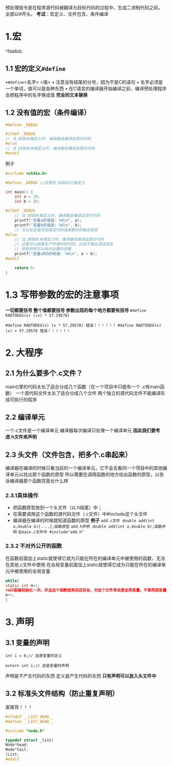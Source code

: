 预处理指令是在程序源代码被翻译为目标代码的过程中，生成二进制代码之前。
全部以#开头。
**考试**：宏定义、文件包含、条件编译

# 1.宏

^fda6dc

## 1.1 宏的定义`#define`
•` #define `<名字> <值>
• 注意没有结尾的分号，因为不是C的语句
• 名字必须是一个单词，值可以是各种东西
• 在C语言的编译器开始编译之前，编译预处理程序
会把程序中的名字换成值   **完全的文本替换**
## 1.2 没有值的宏（条件编译）
```c
#define _DEBUG

#ifdef _DEBUG 
// 当_DEBUG被定义时，编译器会编译这部分代码
#else
// 当_DEBUG未被定义时，编译器会编译这部分代码
#endif
```

例子
```c
#include <stdio.h>

#define _DEBUG //这里的_DEBUG已被定义

int main() {
    int a = 10;
    int b = 20;

#ifdef _DEBUG
    // 当_DEBUG被定义时，编译器会编译这部分代码
    printf("变量a的值是: %d\n", a);
    printf("变量b的值是: %d\n", b);
    // 可以在这里添加调试代码或者额外的输出信息
#else
    // 当_DEBUG未被定义时，编译器会编译这部分代码
    // 这里可以放置生产环境中的代码，比如不输出调试信息
    // 但是依然可以执行必要的逻辑
    printf("变量a和b的和是: %d\n", a + b);
#endif

    return 0;
}
```
# 1.3 写带参数的宏的注意事项
**一切都要括号
整个值都要括号
参数出现的每个地方都要有括号**
`#define RADTODEG(x) ((x) * 57.29578)`

`#define RADTODEG(x) (x * 57.29578) 错误！！！！！！`
`#define RADTODEG(x) (x) + 57.29578 错误！！！！！！`

# 2. 大程序
## 2.1 为什么要多个.c文件？
main()里的代码太长了适合分成几个函数（在一个项目中只能有一个
.c有main函数）
 一个源代码文件太长了适合分成几个文件
两个独立的源代码文件不能编译形成可执行的程序
## 2.2 编译单元
一个.c文件是一个编译单元
编译器每次编译只处理一个编译单元
**因此我们要考虑.h文件来声明**

## 2.3 头文件（文件包含，把多个.c串起来）
编译器在编译的时候只看当前的一个编译单元，它不会去看同一个项目中的其他编译单元以找出那个函数的原型
所以需要在调用函数的地方给出函数的原型，以告诉编译器那个函数究竟长什么样
### 2.3.1具体操作
* 把函数原型放到一个头文件（以.h结尾）中；
* 在需要调用这个函数的源代码文件（.c文件）中#include这个头文件
* 编译器在编译的时候就知道函数的原型
**例子**
`add.c文件 double add(int a,double b){....};函数原型`
`add.h声明 double add(int a,double b);函数声明`
`在main.c文件中 #include"add.h"`
### 2.3.2 不对外公开的函数
在函数前面加上static就使得它成为只能在所在的编译单元中被使用的函数，无法在其他.c文件中使用
在全局变量前面加上static就使得它成为只能在所在的编译单元中被使用的全局变量
```c
while{
static int m=1;
#m只能被初始化一次，并且这个函数结束后还存在，对这个文件来说是全局变量，不是局部变量
m++;
}
```

# 3. 声明
## 3.1 变量的声明
```
int i = 6;// 这是变量的定义

extern int i;// 这是变量的声明
```
声明是不产生代码的东西
定义是产生代码的东西
**只有声明可以放入头文件中**
## 3.2 标准头文件结构（防止重复声明）
直接背！！！
```c
#ifndef __LIST_HEAD__
#define __LIST_HEAD__

#include "node.h"

typedef struct _list{
Node*head;
Node*tail;
}List;
#endif
```